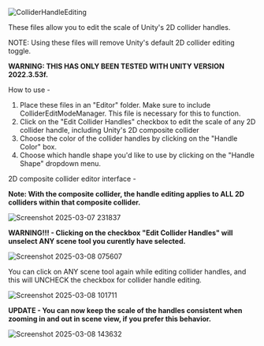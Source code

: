 
![ColliderHandleEditing](https://github.com/user-attachments/assets/b23bf65c-0ea1-489f-9f3c-d010bd17be25)


These files allow you to edit the scale of Unity's 2D collider handles.  
 
NOTE: Using these files will remove Unity's default 2D collider editing toggle. 

**WARNING: THIS HAS ONLY BEEN TESTED WITH UNITY VERSION 2022.3.53f.**

How to use - 

1) Place these files in an "Editor" folder. Make sure to include ColliderEditModeManager. This file is necessary for this to function.
2) Click on the "Edit Collider Handles" checkbox to edit the scale of any 2D collider handle, including Unity's 2D composite collider
3) Choose the color of the collider handles by clicking on the "Handle Color" box.
4) Choose which handle shape you'd like to use by clicking on the "Handle Shape" dropdown menu. 

2D composite collider editor interface - 

**Note: With the composite collider, the handle editing applies to ALL 2D colliders within that composite collider.**

![Screenshot 2025-03-07 231837](https://github.com/user-attachments/assets/cc2c8d62-556e-4766-b370-164c6ea742cf)

**WARNING!!! - Clicking on the checkbox "Edit Collider Handles" will unselect ANY scene tool you curently have selected.** 

![Screenshot 2025-03-08 075607](https://github.com/user-attachments/assets/996f5e60-71d0-4878-ab2c-d6eff294b5f2)

You can click on ANY scene tool again while editing collider handles, and this will UNCHECK the checkbox for collider handle editing.



![Screenshot 2025-03-08 101711](https://github.com/user-attachments/assets/1f7382b2-e6ec-4e67-94c2-4c9c544abdd3)



**UPDATE - You can now keep the scale of the handles consistent when zooming in and out in scene view, if you prefer this behavior.**


![Screenshot 2025-03-08 143632](https://github.com/user-attachments/assets/9bf74138-1b9d-4e04-94f9-38fb7b577777)

